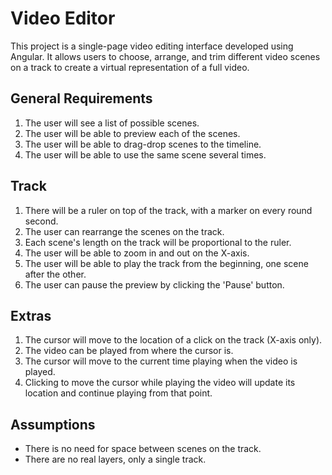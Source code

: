 # Video Editor

This project is a single-page video editing interface developed using Angular. It allows users to choose, arrange, and trim different video scenes on a track to create a virtual representation of a full video.

## General Requirements

1. The user will see a list of possible scenes.
2. The user will be able to preview each of the scenes.
3. The user will be able to drag-drop scenes to the timeline.
4. The user will be able to use the same scene several times.

## Track

1. There will be a ruler on top of the track, with a marker on every round second.
2. The user can rearrange the scenes on the track.
3. Each scene's length on the track will be proportional to the ruler.
4. The user will be able to zoom in and out on the X-axis.
5. The user will be able to play the track from the beginning, one scene after the other.
6. The user can pause the preview by clicking the 'Pause' button.

## Extras

1. The cursor will move to the location of a click on the track (X-axis only).
2. The video can be played from where the cursor is.
3. The cursor will move to the current time playing when the video is played.
4. Clicking to move the cursor while playing the video will update its location and continue playing from that point.

## Assumptions

- There is no need for space between scenes on the track.
- There are no real layers, only a single track.
